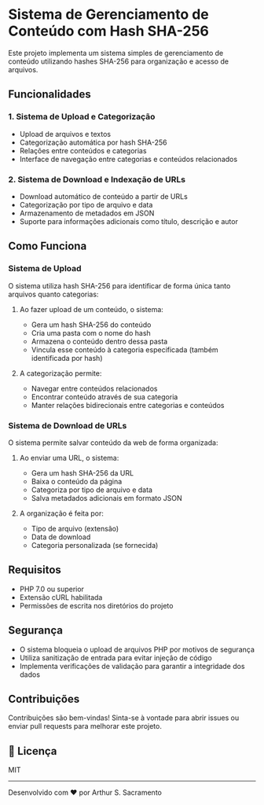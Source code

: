 # Sistema de Gerenciamento de Conteúdo com Hash SHA-256

Este projeto implementa um sistema simples de gerenciamento de conteúdo utilizando hashes SHA-256 para organização e acesso de arquivos.

## Funcionalidades

### 1. Sistema de Upload e Categorização
- Upload de arquivos e textos
- Categorização automática por hash SHA-256
- Relações entre conteúdos e categorias
- Interface de navegação entre categorias e conteúdos relacionados

### 2. Sistema de Download e Indexação de URLs
- Download automático de conteúdo a partir de URLs
- Categorização por tipo de arquivo e data
- Armazenamento de metadados em JSON
- Suporte para informações adicionais como título, descrição e autor

## Como Funciona

### Sistema de Upload
O sistema utiliza hash SHA-256 para identificar de forma única tanto arquivos quanto categorias:

1. Ao fazer upload de um conteúdo, o sistema:
   - Gera um hash SHA-256 do conteúdo
   - Cria uma pasta com o nome do hash
   - Armazena o conteúdo dentro dessa pasta
   - Vincula esse conteúdo à categoria especificada (também identificada por hash)

2. A categorização permite:
   - Navegar entre conteúdos relacionados
   - Encontrar conteúdo através de sua categoria
   - Manter relações bidirecionais entre categorias e conteúdos

### Sistema de Download de URLs
O sistema permite salvar conteúdo da web de forma organizada:

1. Ao enviar uma URL, o sistema:
   - Gera um hash SHA-256 da URL
   - Baixa o conteúdo da página
   - Categoriza por tipo de arquivo e data
   - Salva metadados adicionais em formato JSON

2. A organização é feita por:
   - Tipo de arquivo (extensão)
   - Data de download
   - Categoria personalizada (se fornecida)

## Requisitos

- PHP 7.0 ou superior
- Extensão cURL habilitada
- Permissões de escrita nos diretórios do projeto

## Segurança

- O sistema bloqueia o upload de arquivos PHP por motivos de segurança
- Utiliza sanitização de entrada para evitar injeção de código
- Implementa verificações de validação para garantir a integridade dos dados

## Contribuições

Contribuições são bem-vindas! Sinta-se à vontade para abrir issues ou enviar pull requests para melhorar este projeto.

## 📝 Licença

MIT

---

Desenvolvido com ❤️ por Arthur S. Sacramento
